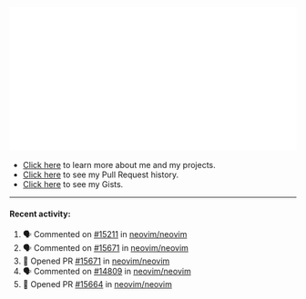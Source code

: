 ![My GitHub Metrics](https://raw.githubusercontent.com/seandewar/seandewar/master/github-metrics.svg)

- [Click here](https://seandewar.github.io/) to learn more about me and my projects.
- [Click here](https://github.com/search?p=1&q=author%3Aseandewar+is%3Apr) to see my Pull Request history.
- [Click here](https://gist.github.com/seandewar) to see my Gists.

---

#### Recent activity:

<!--START_SECTION:activity-->
1. 🗣 Commented on [#15211](https://github.com/neovim/neovim/issues/15211) in [neovim/neovim](https://github.com/neovim/neovim)
2. 🗣 Commented on [#15671](https://github.com/neovim/neovim/issues/15671) in [neovim/neovim](https://github.com/neovim/neovim)
3. 💪 Opened PR [#15671](https://github.com/neovim/neovim/pull/15671) in [neovim/neovim](https://github.com/neovim/neovim)
4. 🗣 Commented on [#14809](https://github.com/neovim/neovim/issues/14809) in [neovim/neovim](https://github.com/neovim/neovim)
5. 💪 Opened PR [#15664](https://github.com/neovim/neovim/pull/15664) in [neovim/neovim](https://github.com/neovim/neovim)
<!--END_SECTION:activity-->
